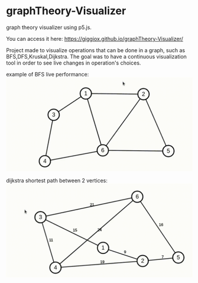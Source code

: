 # graphTheory-Visualizer
graph theory visualizer using p5.js.

You can access it here: https://giggiox.github.io/graphTheory-Visualizer/

Project made to visualize operations that can be done in a graph, such as BFS,DFS,Kruskal,Dijkstra.
The goal was to have a continuous visualization tool in order to see live changes in operation's choices.

example of BFS live performance:
![](bfs.gif)

dijkstra shortest path between 2 vertices:
![](dijkstra.gif)
